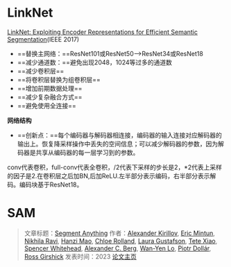 # LinkNet

[LinkNet: Exploiting Encoder Representations for Efficient Semantic Segmentation](https://arxiv.org/abs/1707.03718)(IEEE 2017)

* ==替换主网络：==ResNet101或ResNet50-->ResNet34或ResNet18
* ==减少通道数：==避免出现2048，1024等过多的通道数
* ==减少卷积层==
* ==将卷积层替换为组卷积层==
* ==增加前期数据处理==
* ==减少复杂融合方式==
* ==避免使用全连接==

**网络结构**

* ==创新点：==每个编码器与解码器相连接，编码器的输入连接对应解码器的输出上。恢复降采样操作中丢失的空间信息；可以减少解码器的参数，因为解码器是共享从编码器的每一层学习到的参数。



conv代表卷积，full-conv代表全卷积，/2代表下采样的步长是2，*2代表上采样的因子是2.在卷积层之后加BN,后加ReLU.左半部分表示编码，右半部分表示解码。编码块基于ResNet18。

# SAM

> 文章标题：[Segment Anything](https://arxiv.org/abs/2304.02643)
> 作者：[Alexander Kirillov](https://arxiv.org/search/cs?searchtype=author&query=Kirillov%2C+A), [Eric Mintun](https://arxiv.org/search/cs?searchtype=author&query=Mintun%2C+E), [Nikhila Ravi](https://arxiv.org/search/cs?searchtype=author&query=Ravi%2C+N), [Hanzi Mao](https://arxiv.org/search/cs?searchtype=author&query=Mao%2C+H), [Chloe Rolland](https://arxiv.org/search/cs?searchtype=author&query=Rolland%2C+C), [Laura Gustafson](https://arxiv.org/search/cs?searchtype=author&query=Gustafson%2C+L), [Tete Xiao](https://arxiv.org/search/cs?searchtype=author&query=Xiao%2C+T), [Spencer Whitehead](https://arxiv.org/search/cs?searchtype=author&query=Whitehead%2C+S), [Alexander C. Berg](https://arxiv.org/search/cs?searchtype=author&query=Berg%2C+A+C), [Wan-Yen Lo](https://arxiv.org/search/cs?searchtype=author&query=Lo%2C+W), [Piotr Dollár](https://arxiv.org/search/cs?searchtype=author&query=Dollár%2C+P), [Ross Girshick](https://arxiv.org/search/cs?searchtype=author&query=Girshick%2C+R)
> 发表时间：2023
> [论文主页](https://segment-anything.com/)
